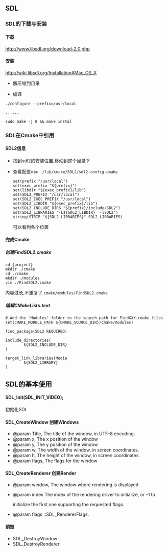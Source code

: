 ## SDL

### SDL的下载与安装

#### 下载

http://www.libsdl.org/download-2.0.php



#### 安装

http://wiki.libsdl.org/Installation#Mac_OS_X

- 解压缩到目录

- 编译


``` 
./configure --prefix=/usr/local

......

sudo make -j 8 && make instal
```



### SDL在Cmake中引用

#### SDL2信息

- 找到sdl2的安装位置,移动到这个目录下

- 查看配置`vim ./lib/cmake/SDL2/sdl2-config.cmake`

  ```
  set(prefix "/usr/local")
  set(exec_prefix "${prefix}")
  set(libdir "${exec_prefix}/lib")
  set(SDL2_PREFIX "/usr/local")
  set(SDL2_EXEC_PREFIX "/usr/local")
  set(SDL2_LIBDIR "${exec_prefix}/lib")
  set(SDL2_INCLUDE_DIRS "${prefix}/include/SDL2")
  set(SDL2_LIBRARIES "-L${SDL2_LIBDIR}  -lSDL2")
  string(STRIP "${SDL2_LIBRARIES}" SDL2_LIBRARIES)
  
  ```

  可以看到各个位置

  

#### 完成Cmake

##### 创建FindSDL2.cmake

```
cd {project}
mkdir ./cmake
cd ./cmake
mkdir ./modules
vim ./FindSDL2.cmake
```

内容过长,不重复了.`cmake/modules/FindSDL2.cmake`



##### 编辑CMakeLists.text

```
# Add the 'Modules' folder to the search path for FindXXX.cmake files
set(CMAKE_MODULE_PATH ${CMAKE_SOURCE_DIR}/cmake/modules)

find_package(SDL2 REQUIRED)

include_directories(
        ${SDL2_INCLUDE_DIR}
)

target_link_libraries(Media
        ${SDL2_LIBRARY}
)
```



## SDL的基本使用

#### SDL_Init(SDL_INIT_VIDEO);

初始化SDL

#### SDL_CreateWindow 创建Windows

 * @param Title, The title of the window, in UTF-8 encoding.
 * @param x,     The x position of the window
 * @param y,     The y position of the window
 * @param w,     The width of the window, in screen coordinates.
 * @param h,     The height of the window, in screen coordinates.
 * @param flags, The flags for the window



#### SDL_CreateRenderer  创建Render

* @param window,  The window where rendering is displayed.

* @param index    The index of the rendering driver to initialize, or -1 to 

  initialize the first one supporting the requested flags.

* @param flags    ::SDL_RendererFlags.



#### 销毁

- SDL_DestroyWindow
- SDL_DestroyRenderer